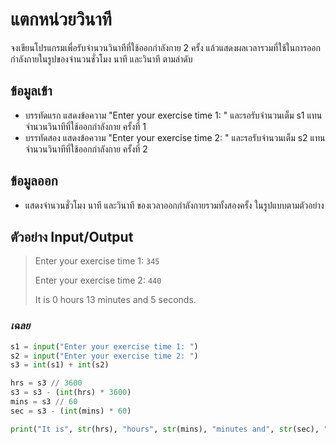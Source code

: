 # แตกหน่วยวินาที
จงเขียนโปรแกรมเพื่อรับจำนวนวินาทีที่ใช้ออกกำลังกาย 2 ครั้ง แล้วแสดงผลเวลารวมที่ใช้ในการออกกำลังกายในรูปของจำนวนชั่วโมง นาที และวินาที ตามลำดับ

## ข้อมูลเข้า
* บรรทัดแรก แสดงข้อความ "Enter your exercise time 1: " และรอรับจำนวนเต็ม s1 แทนจำนวนวินาทีที่ใช้ออกกำลังกาย ครั้งที่ 1
* บรรทัดสอง แสดงข้อความ "Enter your exercise time 2: " และรอรับจำนวนเต็ม s2 แทนจำนวนวินาทีที่ใช้ออกกำลังกาย ครั้งที่ 2

## ข้อมูลออก
* แสดงจำนวนชั่วโมง นาที และวินาที ของเวลาออกกำลังกายรวมทั้งสองครั้ง ในรูปแบบตามตัวอย่าง

## ตัวอย่าง Input/Output
> Enter your exercise time 1: `345`
>
> Enter your exercise time 2: `440`
>
> It is 0 hours 13 minutes and 5 seconds.

### *เฉลย*
```python
s1 = input("Enter your exercise time 1: ")
s2 = input("Enter your exercise time 2: ")
s3 = int(s1) + int(s2)

hrs = s3 // 3600
s3 = s3 - (int(hrs) * 3600)
mins = s3 // 60
sec = s3 - (int(mins) * 60)

print("It is", str(hrs), "hours", str(mins), "minutes and", str(sec), "seconds.")
```
